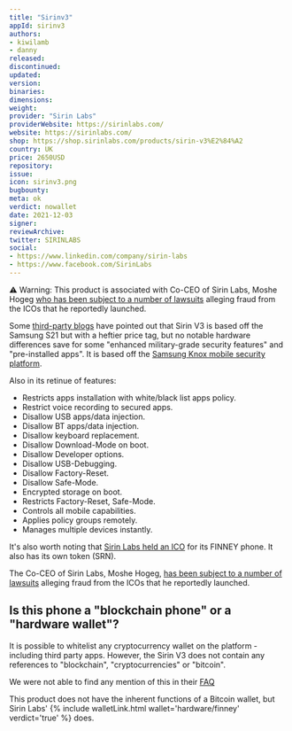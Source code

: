 ```yaml
---
title: "Sirinv3"
appId: sirinv3
authors:
- kiwilamb
- danny
released: 
discontinued: 
updated: 
version: 
binaries: 
dimensions: 
weight: 
provider: "Sirin Labs"
providerWebsite: https://sirinlabs.com/
website: https://sirinlabs.com/
shop: https://shop.sirinlabs.com/products/sirin-v3%E2%84%A2
country: UK
price: 2650USD
repository: 
issue: 
icon: sirinv3.png
bugbounty: 
meta: ok
verdict: nowallet
date: 2021-12-03
signer: 
reviewArchive: 
twitter: SIRINLABS
social: 
- https://www.linkedin.com/company/sirin-labs
- https://www.facebook.com/SirinLabs
---
```


<div class="alertBox"><div>
⚠️ Warning: This product is associated with Co-CEO of Sirin Labs, Moshe Hogeg <a href="https://www.timesofisrael.com/3-of-israels-most-hyped-initial-coin-offerings-were-scams-ex-employees-allege/">who has been subject to a number of lawsuits</a> alleging fraud from the ICOs that he reportedly launched.
</div> </div>

Some [third-party blogs](https://www.gizmochina.com/2021/06/06/sirin-v3-rebadged-samsung-galaxy-s21-military-grade-security-features/) have pointed out that Sirin V3 is based off the Samsung S21 but with a heftier price tag, but no notable hardware differences save for some "enhanced military-grade security features" and "pre-installed apps". It is based off the [Samsung Knox mobile security platform](https://pr.reblonde.com/sirinlabs-v3/).

Also in its retinue of features:

- Restricts apps installation with white/black list apps policy.
- Restrict voice recording to secured apps.
- Disallow USB apps/data injection.
- Disallow BT apps/data injection.
- Disallow keyboard replacement.
- Disallow Download-Mode on boot.
- Disallow Developer options.
- Disallow USB-Debugging.
- Disallow Factory-Reset.
- Disallow Safe-Mode.
- Encrypted storage on boot.
- Restricts Factory-Reset, Safe-Mode.
- Controls all mobile capabilities.
- Applies policy groups remotely.
- Manages multiple devices instantly. 

It's also worth noting that [Sirin Labs held an ICO](https://bitcointalk.org/index.php?topic=2285838.0) for its FINNEY phone. It also has its own token (SRN).

The Co-CEO of Sirin Labs, Moshe Hogeg, [has been subject to a number of lawsuits](https://www.timesofisrael.com/3-of-israels-most-hyped-initial-coin-offerings-were-scams-ex-employees-allege/) alleging fraud from the ICOs that he reportedly launched.

## Is this phone a "blockchain phone" or a "hardware wallet"?

It is possible to whitelist any cryptocurrency wallet on the platform - including third party apps. However, the Sirin V3 does not contain any references to "blockchain", "cryptocurrencies" or "bitcoin". 

We were not able to find any mention of this in their [FAQ](https://shop.sirinlabs.com/pages/sirin-v3-faq)

This product does not have the inherent functions of a Bitcoin wallet, but Sirin Labs' {% include walletLink.html wallet='hardware/finney' verdict='true' %} does. 

 
